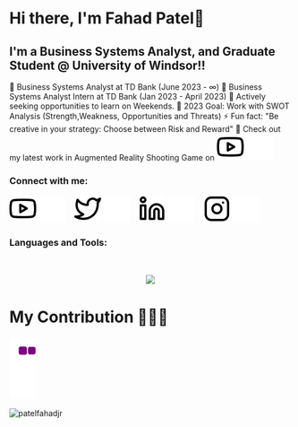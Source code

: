 # Hi there, I'm Fahad Patel👋 

## I'm a Business Systems Analyst, and Graduate Student @ University of Windsor!!
 🌱 Business Systems Analyst at TD Bank (June 2023 - ∞)
 🌱 Business Systems Analyst Intern at TD Bank (Jan 2023 - April 2023)
 👯 Actively seeking opportunities to learn on Weekends.
 🥅 2023 Goal: Work with SWOT Analysis (Strength,Weakness, Opportunities and Threats) 
 ⚡ Fun fact: "Be creative  in your strategy: Choose between Risk and Reward"
 🔭 Check out my latest work in Augmented Reality Shooting Game on  [![website](./img/youtube-light.svg)](https://www.youtube.com/channel/UCompHssrPlRi-vd82aBc6xQ#gh-light-mode-only) 
 [![website](./img/youtube-dark.svg)](https://www.youtube.com/channel/UCompHssrPlRi-vd82aBc6xQ#gh-dark-mode-only)
&nbsp;&nbsp;


### Connect with me:

[![website](./img/youtube-light.svg)](https://www.youtube.com/channel/UCompHssrPlRi-vd82aBc6xQ#gh-light-mode-only)
[![website](./img/youtube-dark.svg)](https://www.youtube.com/channel/UCompHssrPlRi-vd82aBc6xQ#gh-dark-mode-only)
&nbsp;&nbsp;
[![website](./img/twitter-light.svg)](https://twitter.com/PatelFahad97#gh-light-mode-only)
[![website](./img/twitter-dark.svg)](https://twitter.com/PatelFahad97#gh-dark-mode-only)
&nbsp;&nbsp;
[![website](./img/linkedin-light.svg)](https://www.linkedin.com/in/fahad-patel-0786a6141/#gh-light-mode-only)
[![website](./img/linkedin-dark.svg)](https://www.linkedin.com/in/fahad-patel-0786a6141/#gh-dark-mode-only)
&nbsp;&nbsp;
[![website](./img/instagram-light.svg)](https://www.instagram.com/i_apple_geek/#gh-light-mode-only)
[![website](./img/instagram-dark.svg)](https://www.instagram.com/i_apple_geek/#gh-dark-mode-only)

### Languages and Tools:

<br />
<p align="center">
  <a href="https://www.linkedin.com/in/fahad-patel-0786a6141/">
    <img src="https://skillicons.dev/icons?i=angular,atom,aws,azure,bash,bootstrap,c,cpp,cs,css,discord,django,docker,dotnet,eclipse,fastapi,figma,flask,flutter,gcp,github,html,instagram,java,js,jenkins,jquery,laravel,latex,linkedin,linux,mysql,mongodb,nodejs,php,postgres,py,r,react,sass,stackoverflow,swift,tailwind,tensorflow,twitter,unity,unreal,visualstudio,vscode&theme=dark&perline=14" />
  </a>
</p>

# My Contribution 💖💖💖

![snake gif](https://github.com/Fahadjr/Fahadjr/blob/output/github-contribution-grid-snake.gif)
<p align="left"> <img src="https://komarev.com/ghpvc/?username=Fahadjr&label=Profile%20views&color=0e75b6&style=flat" alt="patelfahadjr" /> </p>

